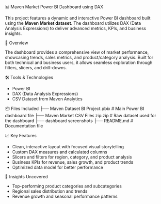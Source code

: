 📊 Maven Market Power BI Dashboard using DAX

This project features a dynamic and interactive Power BI dashboard built using the **Maven Market dataset**. The dashboard utilizes DAX (Data Analysis Expressions) to deliver advanced metrics, KPIs, and business insights.

🚀 Overview

The dashboard provides a comprehensive view of market performance, showcasing trends, sales metrics, and product/category analysis. Built for both technical and business users, it allows seamless exploration through filters, slicers, and drill-downs.

🛠️ Tools & Technologies
- Power BI
- DAX (Data Analysis Expressions)
- CSV Dataset from Maven Analytics

📦 Files Included
├── Maven Dataset BI Project.pbix # Main Power BI dashboard file
├── Maven Market CSV Files zip.zip # Raw dataset used for the dashboard
├── dashboard screenshots
├── README.md # Documentation file


📈 Key Features
- Clean, interactive layout with focused visual storytelling
- Custom DAX measures and calculated columns
- Slicers and filters for region, category, and product analysis
- Business KPIs for revenue, sales growth, and product trends
- Optimized data model for better performance

🧠 Insights Uncovered
- Top-performing product categories and subcategories
- Regional sales distribution and trends
- Revenue growth and seasonal performance patterns

